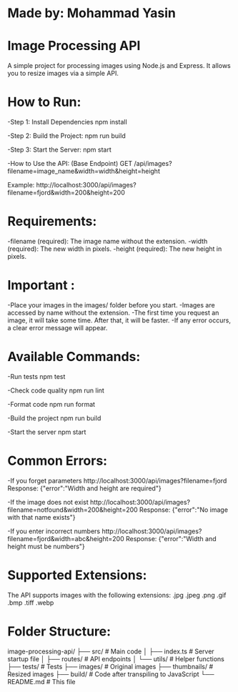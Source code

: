 # Made by: Mohammad Yasin
# Image Processing API
A simple project for processing images using Node.js and Express. It allows you to resize images via a simple API.

# How to Run:
-Step 1: Install Dependencies
npm install

-Step 2: Build the Project:
npm run build

-Step 3: Start the Server:
npm start

-How to Use the API: (Base Endpoint)
GET /api/images?filename=image_name&width=width&height=height

Example:
http://localhost:3000/api/images?filename=fjord&width=200&height=200

# Requirements:
-filename (required): The image name without the extension.
-width (required): The new width in pixels.
-height (required): The new height in pixels.

# Important :
-Place your images in the images/ folder before you start.
-Images are accessed by name without the extension.
-The first time you request an image, it will take some time. After that, it will be faster.
-If any error occurs, a clear error message will appear.

# Available Commands:
-Run tests
npm test

-Check code quality
npm run lint

-Format code
npm run format

-Build the project
npm run build

-Start the server
npm start

# Common Errors:
-If you forget parameters
http://localhost:3000/api/images?filename=fjord
Response: {"error":"Width and height are required"}

-If the image does not exist
http://localhost:3000/api/images?filename=notfound&width=200&height=200
Response: {"error":"No image with that name exists"}

-If you enter incorrect numbers
http://localhost:3000/api/images?filename=fjord&width=abc&height=200
Response: {"error":"Width and height must be numbers"}

# Supported Extensions:
The API supports images with the following extensions:
.jpg
.jpeg
.png
.gif
.bmp
.tiff
.webp

# Folder Structure:
image-processing-api/
├── src/                 # Main code
│   ├── index.ts        # Server startup file
│   ├── routes/         # API endpoints
│   └── utils/          # Helper functions
├── tests/              # Tests
├── images/             # Original images
├── thumbnails/         # Resized images
├── build/              # Code after transpiling to JavaScript
└── README.md           # This file
